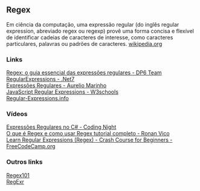 ## Regex

Em ciência da computação, uma expressão regular (do inglês regular expression, abreviado regex ou regexp) provê uma forma concisa e flexível de identificar cadeias de caracteres de interesse, como caracteres particulares, palavras ou padrões de caracteres. [wikipedia.org](https://pt.wikipedia.org/wiki/Express%C3%A3o_regular)

### Links
[Regex: o guia essencial das expressões regulares - DP6 Team](https://blog.dp6.com.br/regex-o-guia-essencial-das-express%C3%B5es-regulares-2fc1df38a481)\
[RegularExpressions - .Net7](https://learn.microsoft.com/pt-br/dotnet/api/system.text.regularexpressions.regex?view=net-7.0)\
[Expressões Regulares - Aurelio Marinho](https://www.piazinho.com.br/download/expressoes-regulares-3-tabelas.pdf)\
[JavaScript Regular Expressions - W3schools](https://www.w3schools.com/js/js_regexp.asp)\
[Regular-Expressions.info](https://www.regular-expressions.info/)

### Vídeos
[Expressões Regulares no C# - Coding Night](https://www.youtube.com/watch?v=HSYa5TfMj6o)\
[O que é Regex e como usar Regex tutorial completo - Ronan Vico](https://www.youtube.com/watch?v=Q78zFtgdh4w)\
[Learn Regular Expressions (Regex) - Crash Course for Beginners - FreeCodeCamp.org](https://www.youtube.com/watch?v=ZfQFUJhPqMM)

### Outros links
[Regex101](https://regex101.com/)\
[RegExr](https://regexr.com/)
